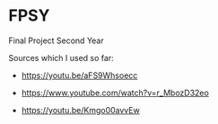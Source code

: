 # FPSY
Final Project Second Year

Sources which I used so far:

- https://youtu.be/aFS9Whsoecc

- https://www.youtube.com/watch?v=r_MbozD32eo

- https://youtu.be/Kmgo00avvEw
